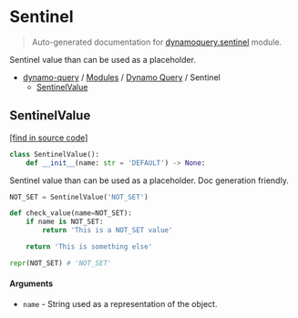 # Sentinel

> Auto-generated documentation for [dynamoquery.sentinel](https://github.com/altitudenetworks/dynamoquery/blob/master/dynamoquery/sentinel.py) module.

Sentinel value than can be used as a placeholder.

- [dynamo-query](../README.md#dynamoquery) / [Modules](../MODULES.md#dynamo-query-modules) / [Dynamo Query](index.md#dynamo-query) / Sentinel
  - [SentinelValue](#sentinelvalue)

## SentinelValue

[[find in source code]](https://github.com/altitudenetworks/dynamoquery/blob/master/dynamoquery/sentinel.py#L6)

```python
class SentinelValue():
    def __init__(name: str = 'DEFAULT') -> None:
```

Sentinel value than can be used as a placeholder.
Doc generation friendly.

```python
NOT_SET = SentinelValue('NOT_SET')

def check_value(name=NOT_SET):
    if name is NOT_SET:
        return 'This is a NOT_SET value'

    return 'This is something else'

repr(NOT_SET) # 'NOT_SET'
```

#### Arguments

- `name` - String used as a representation of the object.
